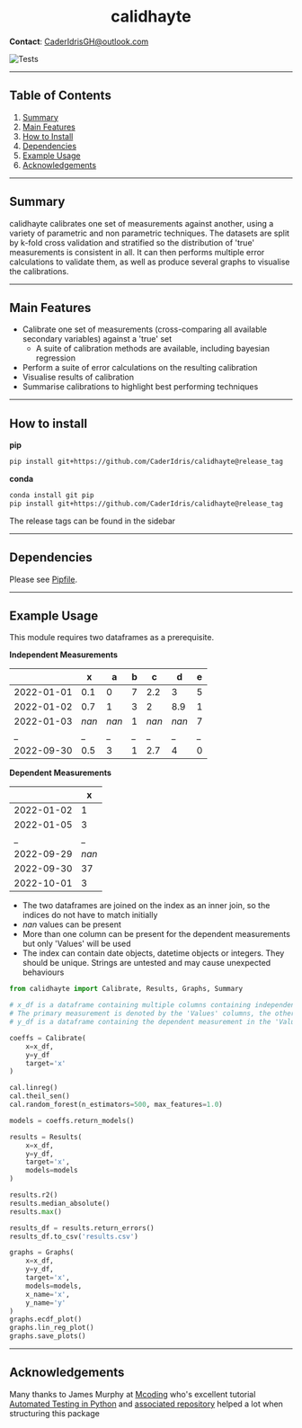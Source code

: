 <h1 align="center">
	calidhayte
</h1>

**Contact**: [CaderIdrisGH@outlook.com](mailto:CaderIdrisGH@outlook.com)

![Tests](https://github.com/CaderIdris/calidhayte/actions/workflows/tests.yml/badge.svg)
 
---

## Table of Contents

1. [Summary](##summary)
1. [Main Features](##main-features)
1. [How to Install](##how-to-install)
1. [Dependencies](##dependencies)
1. [Example Usage](##example-usage)
1. [Acknowledgements](##acknowledgements)

---

## Summary

calidhayte calibrates one set of measurements against another, using a variety of parametric and non parametric techniques.
The datasets are split by k-fold cross validation and stratified so the distribution of 'true' measurements is consistent in all.
It can then performs multiple error calculations to validate them, as well as produce several graphs to visualise the calibrations. 

---

## Main Features

- Calibrate one set of measurements (cross-comparing all available secondary variables) against a 'true' set
	- A suite of calibration methods are available, including bayesian regression
- Perform a suite of error calculations on the resulting calibration
- Visualise results of calibration
- Summarise calibrations to highlight best performing techniques

---

## How to install

**pip**

```bash
pip install git+https://github.com/CaderIdris/calidhayte@release_tag
```

**conda**
```bash
conda install git pip
pip install git+https://github.com/CaderIdris/calidhayte@release_tag 
```

The release tags can be found in the sidebar

---

## Dependencies

Please see [Pipfile](./Pipfile).

---

## Example Usage

This module requires two dataframes as a prerequisite. 

**Independent Measurements**

||x|a|b|c|d|e|
|---|---|---|---|---|---|---|
|2022-01-01|0.1|0|7|2.2|3|5|
|2022-01-02|0.7|1|3|2|8.9|1|
|2022-01-03|*nan*|*nan*|1|*nan*|*nan*|7|
|_|_|_|_|_|_|_|
|2022-09-30|0.5|3|1|2.7|4|0|

**Dependent Measurements**

||x|
|---|---|
|2022-01-02|1|
|2022-01-05|3|
|_|_|
|2022-09-29|*nan*|
|2022-09-30|37|
|2022-10-01|3|

- The two dataframes are joined on the index as an inner join, so the indices do not have to match initially
- *nan* values can be present
- More than one column can be present for the dependent measurements but only 'Values' will be used
- The index can contain date objects, datetime objects or integers. They should be unique. Strings are untested and may cause unexpected behaviours


```python
from calidhayte import Calibrate, Results, Graphs, Summary

# x_df is a dataframe containing multiple columns containing independent measurements.
# The primary measurement is denoted by the 'Values' columns, the other measurement columns can have any name.
# y_df is a dataframe containing the dependent measurement in the 'Values' column.

coeffs = Calibrate(
	x=x_df,
	y=y_df
	target='x'
)

cal.linreg()
cal.theil_sen()
cal.random_forest(n_estimators=500, max_features=1.0)

models = coeffs.return_models()

results = Results(
	x=x_df,
	y=y_df,
	target='x',
	models=models
)

results.r2()
results.median_absolute()
results.max()

results_df = results.return_errors()
results_df.to_csv('results.csv')

graphs = Graphs(
	x=x_df,
	y=y_df,
	target='x',
	models=models,
	x_name='x',
	y_name='y'
)
graphs.ecdf_plot()
graphs.lin_reg_plot()
graphs.save_plots()

```

---

## Acknowledgements

Many thanks to James Murphy at [Mcoding](https://mcoding.io) who's excellent tutorial [Automated Testing in Python](https://www.youtube.com/watch?v=DhUpxWjOhME) and [associated repository](https://github.com/mCodingLLC/SlapThatLikeButton-TestingStarterProject) helped a lot when structuring this package
